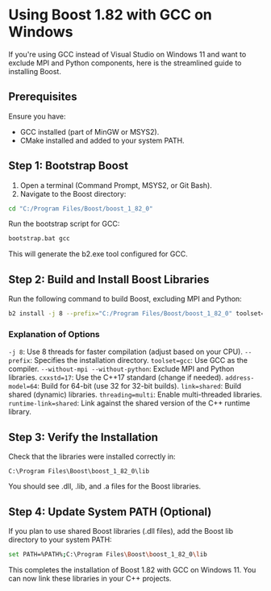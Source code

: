 # Using Boost 1.82 with GCC on Windows

If you're using GCC instead of Visual Studio on Windows 11 and want to exclude MPI and Python components, here is the streamlined guide to installing Boost.

## Prerequisites

Ensure you have:

- GCC installed (part of MinGW or MSYS2).
- CMake installed and added to your system PATH.

## Step 1: Bootstrap Boost

1. Open a terminal (Command Prompt, MSYS2, or Git Bash).
2. Navigate to the Boost directory:

```bash
cd "C:/Program Files/Boost/boost_1_82_0"
```

Run the bootstrap script for GCC:

```bash
bootstrap.bat gcc
```

This will generate the b2.exe tool configured for GCC.

## Step 2: Build and Install Boost Libraries

Run the following command to build Boost, excluding MPI and Python:

```bash
b2 install -j 8 --prefix="C:/Program Files/Boost/boost_1_82_0" toolset=gcc --without-mpi --without-python cxxstd=17 address-model=64 link=shared threading=multi runtime-link=shared
```

### Explanation of Options

`-j 8`: Use 8 threads for faster compilation (adjust based on your CPU).
`--prefix`: Specifies the installation directory.
`toolset=gcc`: Use GCC as the compiler.
`--without-mpi --without-python`: Exclude MPI and Python libraries.
`cxxstd=17`: Use the C++17 standard (change if needed).
`address-model=64`: Build for 64-bit (use 32 for 32-bit builds).
`link=shared`: Build shared (dynamic) libraries.
`threading=multi`: Enable multi-threaded libraries.
`runtime-link=shared`: Link against the shared version of the C++ runtime library.

## Step 3: Verify the Installation

Check that the libraries were installed correctly in:

```plaintext
C:\Program Files\Boost\boost_1_82_0\lib
```

You should see .dll, .lib, and .a files for the Boost libraries.

## Step 4: Update System PATH (Optional)

If you plan to use shared Boost libraries (.dll files), add the Boost lib directory to your system PATH:

```bash
set PATH=%PATH%;C:\Program Files\Boost\boost_1_82_0\lib
```

This completes the installation of Boost 1.82 with GCC on Windows 11. You can now link these libraries in your C++ projects.

